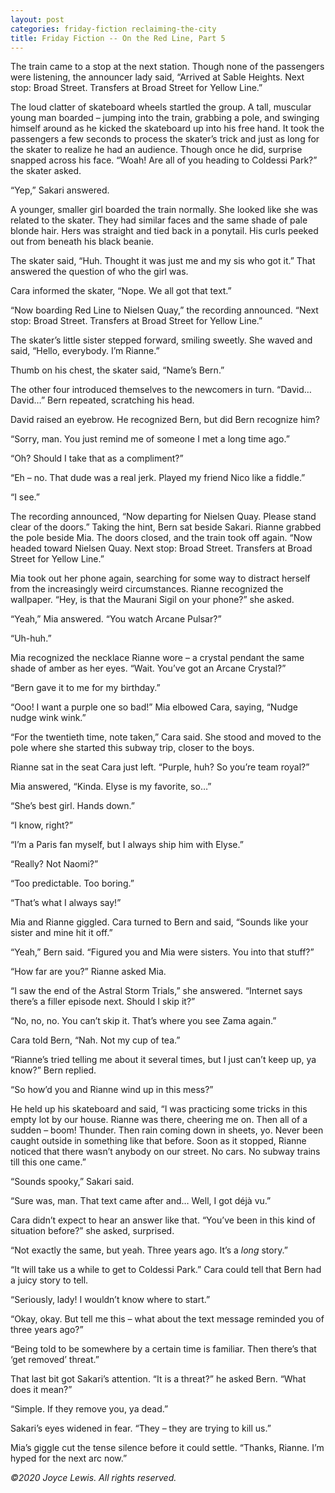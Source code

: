 ```yaml
---
layout: post
categories: friday-fiction reclaiming-the-city
title: Friday Fiction -- On the Red Line, Part 5
---
```


The train came to a stop at the next station. Though none of the passengers were listening, the announcer lady said, “Arrived at Sable Heights. Next stop: Broad Street. Transfers at Broad Street for Yellow Line.”

The loud clatter of skateboard wheels startled the group. A tall, muscular young man boarded – jumping into the train, grabbing a pole, and swinging himself around as he kicked the skateboard up into his free hand. It took the passengers a few seconds to process the skater’s trick and just as long for the skater to realize he had an audience. Though once he did, surprise snapped across his face. “Woah! Are all of you heading to Coldessi Park?” the skater asked.

<!--excerpt-->

“Yep,” Sakari answered.

A younger, smaller girl boarded the train normally. She looked like she was related to the skater. They had similar faces and the same shade of pale blonde hair. Hers was straight and tied back in a ponytail. His curls peeked out from beneath his black beanie.

The skater said, “Huh. Thought it was just me and my sis who got it.” That answered the question of who the girl was.

Cara informed the skater, “Nope. We all got that text.”

“Now boarding Red Line to Nielsen Quay,” the recording announced. “Next stop: Broad Street. Transfers at Broad Street for Yellow Line.”

The skater’s little sister stepped forward, smiling sweetly. She waved and said, “Hello, everybody. I’m Rianne.”

Thumb on his chest, the skater said, “Name’s Bern.”

The other four introduced themselves to the newcomers in turn. “David… David…” Bern repeated, scratching his head.

David raised an eyebrow. He recognized Bern, but did Bern recognize him?

“Sorry, man. You just remind me of someone I met a long time ago.”

“Oh? Should I take that as a compliment?”

“Eh – no. That dude was a real jerk. Played my friend Nico like a fiddle.”

“I see.”

The recording announced, “Now departing for Nielsen Quay. Please stand clear of the doors.” Taking the hint, Bern sat beside Sakari. Rianne grabbed the pole beside Mia. The doors closed, and the train took off again. “Now headed toward Nielsen Quay. Next stop: Broad Street. Transfers at Broad Street for Yellow Line.”

Mia took out her phone again, searching for some way to distract herself from the increasingly weird circumstances. Rianne recognized the wallpaper. “Hey, is that the Maurani Sigil on your phone?” she asked.

“Yeah,” Mia answered. “You watch Arcane Pulsar?”

“Uh-huh.”

Mia recognized the necklace Rianne wore – a crystal pendant the same shade of amber as her eyes. “Wait. You’ve got an Arcane Crystal?”

“Bern gave it to me for my birthday.”

“Ooo! I want a purple one so bad!” Mia elbowed Cara, saying, “Nudge nudge wink wink.”

“For the twentieth time, note taken,” Cara said. She stood and moved to the pole where she started this subway trip, closer to the boys.

Rianne sat in the seat Cara just left. “Purple, huh? So you’re team royal?”

Mia answered, “Kinda. Elyse is my favorite, so…”

“She’s best girl. Hands down.”

“I know, right?”

“I’m a Paris fan myself, but I always ship him with Elyse.”

“Really? Not Naomi?”

“Too predictable. Too boring.”

“That’s what I always say!”

Mia and Rianne giggled. Cara turned to Bern and said, “Sounds like your sister and mine hit it off.”

“Yeah,” Bern said. “Figured you and Mia were sisters. You into that stuff?”

“How far are you?” Rianne asked Mia.

“I saw the end of the Astral Storm Trials,” she answered. “Internet says there’s a filler episode next. Should I skip it?”

“No, no, no. You can’t skip it. That’s where you see Zama again.”

Cara told Bern, “Nah. Not my cup of tea.”

“Rianne’s tried telling me about it several times, but I just can’t keep up, ya know?” Bern replied.

“So how’d you and Rianne wind up in this mess?”

He held up his skateboard and said, “I was practicing some tricks in this empty lot by our house. Rianne was there, cheering me on. Then all of a sudden – boom! Thunder. Then rain coming down in sheets, yo. Never been caught outside in something like that before. Soon as it stopped, Rianne noticed that there wasn’t anybody on our street. No cars. No subway trains till this one came.”

“Sounds spooky,” Sakari said.

“Sure was, man. That text came after and… Well, I got déjà vu.”

Cara didn’t expect to hear an answer like that. “You’ve been in this kind of situation before?” she asked, surprised.

“Not exactly the same, but yeah. Three years ago. It’s a *long* story.”

“It will take us a while to get to Coldessi Park.” Cara could tell that Bern had a juicy story to tell.

“Seriously, lady! I wouldn’t know where to start.”

“Okay, okay. But tell me this – what about the text message reminded you of three years ago?”

“Being told to be somewhere by a certain time is familiar. Then there’s that ‘get removed’ threat.”

That last bit got Sakari’s attention. “It is a threat?” he asked Bern. “What does it mean?”

“Simple. If they remove you, ya dead.”

Sakari’s eyes widened in fear. “They – they are trying to kill us.”

Mia’s giggle cut the tense silence before it could settle. “Thanks, Rianne. I’m hyped for the next arc now.”

*&copy;2020 Joyce Lewis. All rights reserved.*
